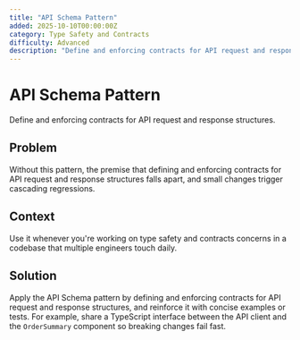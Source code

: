 ```yaml
---
title: "API Schema Pattern"
added: 2025-10-10T00:00:00Z
category: Type Safety and Contracts
difficulty: Advanced
description: "Define and enforcing contracts for API request and response structures."
---
```

# API Schema Pattern

Define and enforcing contracts for API request and response structures.

## Problem

Without this pattern, the premise that defining and enforcing contracts for API request and response structures falls apart, and small changes trigger cascading regressions.

## Context

Use it whenever you're working on type safety and contracts concerns in a codebase that multiple engineers touch daily.

## Solution

Apply the API Schema pattern by defining and enforcing contracts for API request and response structures, and reinforce it with concise examples or tests. For example, share a TypeScript interface between the API client and the `OrderSummary` component so breaking changes fail fast.
